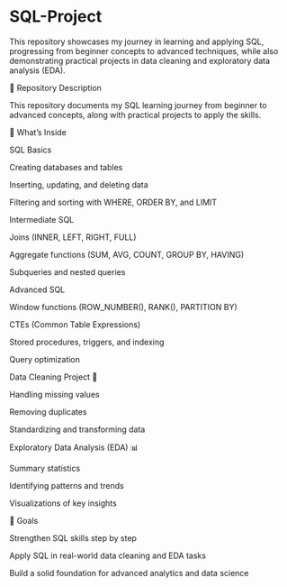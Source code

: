 # SQL-Project
This repository showcases my journey in learning and applying SQL, progressing from beginner concepts to advanced techniques, while also demonstrating practical projects in data cleaning and exploratory data analysis (EDA).


📌 Repository Description

This repository documents my SQL learning journey from beginner to advanced concepts, along with practical projects to apply the skills.

🚀 What’s Inside

SQL Basics

Creating databases and tables

Inserting, updating, and deleting data

Filtering and sorting with WHERE, ORDER BY, and LIMIT

Intermediate SQL

Joins (INNER, LEFT, RIGHT, FULL)

Aggregate functions (SUM, AVG, COUNT, GROUP BY, HAVING)

Subqueries and nested queries

Advanced SQL

Window functions (ROW_NUMBER(), RANK(), PARTITION BY)

CTEs (Common Table Expressions)

Stored procedures, triggers, and indexing

Query optimization

Data Cleaning Project 🧹

Handling missing values

Removing duplicates

Standardizing and transforming data

Exploratory Data Analysis (EDA) 📊

Summary statistics

Identifying patterns and trends

Visualizations of key insights

🎯 Goals

Strengthen SQL skills step by step

Apply SQL in real-world data cleaning and EDA tasks

Build a solid foundation for advanced analytics and data science
